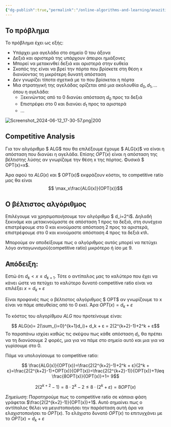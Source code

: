 ```yaml
---
{"dg-publish":true,"permalink":"/online-algorithms-and-learning/anazitisi-se-eytheia-to-provlima-tis-ageladas/","created":"2025-03-25T14:58:23.139+02:00","updated":"2025-03-25T22:43:52.795+02:00"}
---
```



## Το πρόβλημα

Το πρόβλημα έχει ως εξής:
- Υπάρχει μια αγελάδα στο σημείο 0 του άξονα 
- Δεξιά και αριστερά της υπάρχουν άπειροι ημιάξονες
- Μπορεί να μετακινθεί δεξιά και αριστερά στην ευθεία
- Σκοπός της είναι να βρεί την πόρτα που βρίσκετε στη θέση x διανύοντας τη μικρότερη δυνατή απόσταση
- Δεν γνωρίζει τίποτα σχετικά με το που βρίσκεται η πόρτα 
- Μια στρατηγική της αγελάδας ορίζεται από μια ακολουθία $d_0,d_1,\dots$ όπου η αγελάδα: 
	- Ξεκινώντας από το 0 διανύει απόσταση $d_0$ προς τα δεξιά
	- Επιστρέφει στο 0 και διανύει $d_1$ προς τα αριστερά
	- ...

![Screenshot_2024-06-12_17-30-57.png|200](/img/user/Online%20Algorithms%20and%20Learning/Screenshot_2024-06-12_17-30-57.png)

## Competitive Analysis

Για τον αλγόριθμο $ ALG$ που θα επιλέξουμε έχουμε $ ALG(x)$ να είναι η απόσταση που διανύει η αγελάδα.  Επίσης $OPT(x)$ είναι η απόσταση της βέλτιστης λύσης αν γνωρίζαμε την θέση x της πόρτας. Φυσικά $ OPT(x)=x$. 

Άρα αφού τα $ALG(x)$ και $ OPT(x)$ εκφράζουν κόστοι, το competitive ratio μας θα είναι $$ \max_x\frac{ALG(x)}{OPT(x)}$$
## Ο βέλτιστος αλγόριθμος

Επιλέγουμε να χρησιμοποιήσουμε τον αλγόριθμο $ d_i=2^i$. Δηλαδή ξεκινάμε και μετακινούμαστε σε απόσταση 1 προς τα δεξιά, στη συνέχεια επιστρέφουμε στο 0 και κινούμαστε απόσταση 2 προς τα αριστερά, επιστρέφουμε στο 0 και κινούμαστε απόσταση 4 προς τα δεξιά κτλ.

Μπορούμε αν αποδείξουμε  πως ο αλγόριθμος αυτός μπορεί να πετύχει λόγο ανταγωνισμού(competitive ratio) μικρότερο ή ίσο με 9.

## Απόδειξη:

Εστώ ότι $d_k < x \leq d_{k+1}$. Τότε ο αντίπαλος μας το καλύτερο που έχει να κάνει ώστε να πετύχει το καλύτερο δυνατό competitive ratio είναι να επιλέξει $x=d_k + ε$ 

Είναι προφανές πως ο βέλτιστος αλγόριθμος $ OPT$ αν γνωρίζουμε το x είναι να πάμε απευθείας από το 0 εκεί. Άρα $OPT(x)= d_k + ε$

To κόστος του αλγορίθμου $ALG$ που προτείνουμε είναι:

$$ ALG(x)= 2(\sum_{i=0}^{k+1}d_i)+ d_k + ε = 2(2^{k+2}-1)+2^k + ε$$
Το παραπάνω ισχύει καθώς τις σκέψου πως κάθε απόσταση $d_i$, θα πρέπει να τη διανύσουμε 2 φορές, μια για να πάμε στο σημείο αυτό και μια για να γυρίσουμε στο 0. 

Πάμε να υπολογίσουμε το competitive ratio:

$$ \frac{ALG(x)}{OPT(x)}=\frac{2(2^{k+2}-1)+2^k + ε}{2^k + ε}=\frac{2(2^{k+2}-1)+OPT(x)}{OPT(x)}=\frac{2(2^{k+2}-1)}{OPT(x)}+1\leq \frac{8OPT(x)}{OPT(x)}+1= 9$$


$$ 2(2^{k+2}-1)=8\cdot 2^k -2\leq 8 \cdot(2^k +ε)=8OPT(x)$$




*Σημείωση*: Παρατηρούμε πως το competitive ratio σε κάποια φάση γράφεται $\frac{2(2^{k+2}-1)}{OPT(x)}+1$. Αυτό σημαίνει πως ο αντίπαλος θέλει να μεγιστοποιήσει την παράσταση αυτή άρα να ελαχιστοποιήσει το $OPT(x)$. Το ελάχιστο δυνατό $OPT(x)$ το επιτυγχάνει με το $OPT(x)= d_k + ε$
